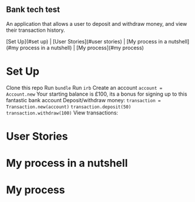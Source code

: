 ## Bank tech test

An application that allows a user to deposit and withdraw money, and view their transaction history.

[Set Up](#set up) | [User Stories](#user stories) | [My process in a nutshell](#my process in a nutshell) | [My process](#my process)

# Set Up

Clone this repo
Run `bundle`
Run `irb`
Create an account `account = Account.new`
Your starting balance is £100, its a bonus for signing up to this fantastic bank account
Deposit/withdraw money:
`transaction = Transaction.new(account)`
`transaction.deposit(50)`
`transaction.withdraw(100)`
View transactions:

# User Stories

# My process in a nutshell

# My process
